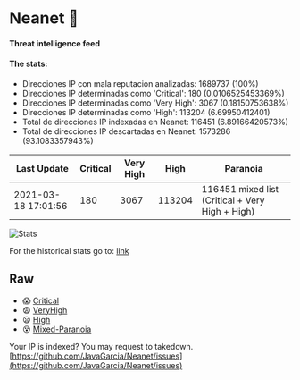 # Neanet :hocho:
#### Threat intelligence feed
#### The stats:

- Direcciones IP con mala reputacion analizadas: 1689737 (100%)
- Direcciones IP determinadas como 'Critical':  180 (0.0106525453369%)
- Direcciones IP determinadas como 'Very High':  3067 (0.18150753638%)
- Direcciones IP determinadas como 'High':  113204 (6.69950412401)
- Total de direcciones IP indexadas en Neanet:  116451 (6.89166420573%)
- Total de direcciones IP descartadas en Neanet:  1573286 (93.1083357943%)

| Last Update | Critical | Very High | High | Paranoia |
| --- | --- | --- | --- | --- |
| 2021-03-18 17:01:56 | 180 | 3067 | 113204 | 116451 mixed list (Critical + Very High + High)|

![Stats](https://docs.google.com/spreadsheets/d/e/2PACX-1vSnaNMIXVabIpDJjufMlzH7poXnshF3mgd8Is1g9ytUEzVsP5my4Trn8f-xkoLLQ38xpL3HtmUexLo6/pubchart?oid=501124687&format=image)

For the historical stats go to: [link](/stats.csv)
## Raw
- :scream: [Critical](https://raw.githubusercontent.com/JavaGarcia/Neanet/master/blacklists/neanet_critical.txt)
- :fearful: [VeryHigh](https://raw.githubusercontent.com/JavaGarcia/Neanet/master/blacklists/neanet_veryHigh.txtt)
- :frowning: [High](https://raw.githubusercontent.com/JavaGarcia/Neanet/master/blacklists/neanet_high.txt)
- :dizzy_face: [Mixed-Paranoia](https://raw.githubusercontent.com/JavaGarcia/Neanet/master/blacklists/neanet_all.txt)


Your IP is indexed? You may request to takedown. [https://github.com/JavaGarcia/Neanet/issues](https://github.com/JavaGarcia/Neanet/issues)





























































































































































































































































































































































































































































































































































































































































































































































































































































































































































































































































































































































































































































































































































































































































































































































































































































































































































































































































































































































































































































































































































































































































































































































































































































































































































































































































































































































































































































































































































































































































































































































































































































































































































































































































































































































































































































































































































































































































































































































































































































































































































































































































































































































































































































































































































































































































































































































































































































































































































































































































































































































